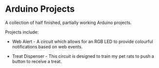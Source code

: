 # Arduino Projects

A collection of half finished, partially working Arduino projects.

Projects include:

* Web Alert - A circuit which allows for an RGB LED to provide colourful notifications based on web events.

* Treat Dispenser - This circuit is designed to train my pet rats to push a button to receive a treat.